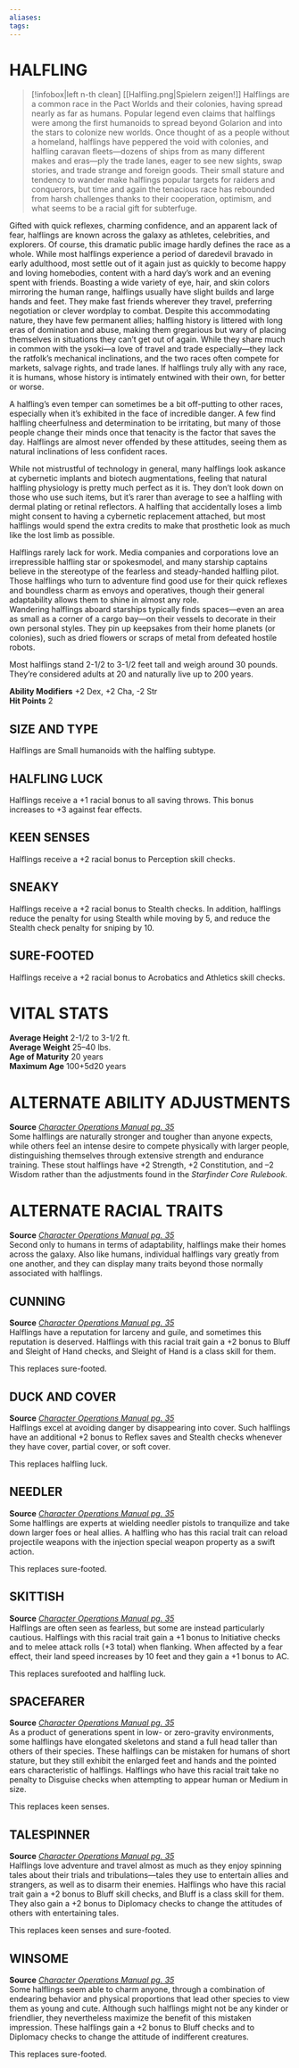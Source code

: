 ```yaml
---
aliases: 
tags: 
---
```

# HALFLING

> [!infobox|left n-th clean]
>  [[Halfling.png|Spielern zeigen!]]
> Halflings are a common race in the Pact Worlds and their colonies, having spread nearly as far as humans. Popular legend even claims that halflings were among the first humanoids to spread beyond Golarion and into the stars to colonize new worlds. Once thought of as a people without a homeland, halflings have peppered the void with colonies, and halfling caravan fleets—dozens of ships from as many different makes and eras—ply the trade lanes, eager to see new sights, swap stories, and trade strange and foreign goods. Their small stature and tendency to wander make halflings popular targets for raiders and conquerors, but time and again the tenacious race has rebounded from harsh challenges thanks to their cooperation, optimism, and what seems to be a racial gift for subterfuge.  
  
Gifted with quick reflexes, charming confidence, and an apparent lack of fear, halflings are known across the galaxy as athletes, celebrities, and explorers. Of course, this dramatic public image hardly defines the race as a whole. While most halflings experience a period of daredevil bravado in early adulthood, most settle out of it again just as quickly to become happy and loving homebodies, content with a hard day’s work and an evening spent with friends. Boasting a wide variety of eye, hair, and skin colors mirroring the human range, halflings usually have slight builds and large hands and feet. They make fast friends wherever they travel, preferring negotiation or clever wordplay to combat. Despite this accommodating nature, they have few permanent allies; halfling history is littered with long eras of domination and abuse, making them gregarious but wary of placing themselves in situations they can’t get out of again. While they share much in common with the ysoki—a love of travel and trade especially—they lack the ratfolk’s mechanical inclinations, and the two races often compete for markets, salvage rights, and trade lanes. If halflings truly ally with any race, it is humans, whose history is intimately entwined with their own, for better or worse.  
  
A halfling’s even temper can sometimes be a bit off-putting to other races, especially when it’s exhibited in the face of incredible danger. A few find halfling cheerfulness and determination to be irritating, but many of those people change their minds once that tenacity is the factor that saves the day. Halflings are almost never offended by these attitudes, seeing them as natural inclinations of less confident races.  
  
While not mistrustful of technology in general, many halflings look askance at cybernetic implants and biotech augmentations, feeling that natural halfling physiology is pretty much perfect as it is. They don’t look down on those who use such items, but it’s rarer than average to see a halfling with dermal plating or retinal reflectors. A halfling that accidentally loses a limb might consent to having a cybernetic replacement attached, but most halflings would spend the extra credits to make that prosthetic look as much like the lost limb as possible.  
  
Halflings rarely lack for work. Media companies and corporations love an irrepressible halfling star or spokesmodel, and many starship captains believe in the stereotype of the fearless and steady-handed halfling pilot. Those halflings who turn to adventure find good use for their quick reflexes and boundless charm as envoys and operatives, though their general adaptability allows them to shine in almost any role.  
Wandering halflings aboard starships typically finds spaces—even an area as small as a corner of a cargo bay—on their vessels to decorate in their own personal styles. They pin up keepsakes from their home planets (or colonies), such as dried flowers or scraps of metal from defeated hostile robots.  
  
Most halflings stand 2-1/2 to 3-1/2 feet tall and weigh around 30 pounds. They’re considered adults at 20 and naturally live up to 200 years.  
  
**Ability Modifiers** +2 Dex, +2 Cha, -2 Str  
**Hit Points** 2

## SIZE AND TYPE

Halflings are Small humanoids with the halfling subtype.  

## HALFLING LUCK

Halflings receive a +1 racial bonus to all saving throws. This bonus increases to +3 against fear effects.  

## KEEN SENSES

Halflings receive a +2 racial bonus to Perception skill checks.  

## SNEAKY

Halflings receive a +2 racial bonus to Stealth checks. In addition, halflings reduce the penalty for using Stealth while moving by 5, and reduce the Stealth check penalty for sniping by 10.  

## SURE-FOOTED

Halflings receive a +2 racial bonus to Acrobatics and Athletics skill checks.

# VITAL STATS

**Average Height** 2-1/2 to 3-1/2 ft.  
**Average Weight** 25–40 lbs.  
**Age of Maturity** 20 years  
**Maximum Age** 100+5d20 years

# ALTERNATE ABILITY ADJUSTMENTS

**Source** [_Character Operations Manual pg. 35_](https://paizo.com/products/btq01yef?Starfinder-Character-Operations-Manual)  
Some halflings are naturally stronger and tougher than anyone expects, while others feel an intense desire to compete physically with larger people, distinguishing themselves through extensive strength and endurance training. These stout halflings have +2 Strength, +2 Constitution, and –2 Wisdom rather than the adjustments found in the _Starfinder Core Rulebook_.

# ALTERNATE RACIAL TRAITS

**Source** [_Character Operations Manual pg. 35_](https://paizo.com/products/btq01yef?Starfinder-Character-Operations-Manual)  
Second only to humans in terms of adaptability, halflings make their homes across the galaxy. Also like humans, individual halflings vary greatly from one another, and they can display many traits beyond those normally associated with halflings.

## CUNNING

**Source** [_Character Operations Manual pg. 35_](https://paizo.com/products/btq01yef?Starfinder-Character-Operations-Manual)  
Halflings have a reputation for larceny and guile, and sometimes this reputation is deserved. Halflings with this racial trait gain a +2 bonus to Bluff and Sleight of Hand checks, and Sleight of Hand is a class skill for them.  
  
This replaces sure-footed.

## DUCK AND COVER

**Source** [_Character Operations Manual pg. 35_](https://paizo.com/products/btq01yef?Starfinder-Character-Operations-Manual)  
Halflings excel at avoiding danger by disappearing into cover. Such halflings have an additional +2 bonus to Reflex saves and Stealth checks whenever they have cover, partial cover, or soft cover.  
  
This replaces halfling luck.

## NEEDLER

**Source** [_Character Operations Manual pg. 35_](https://paizo.com/products/btq01yef?Starfinder-Character-Operations-Manual)  
Some halflings are experts at wielding needler pistols to tranquilize and take down larger foes or heal allies. A halfling who has this racial trait can reload projectile weapons with the injection special weapon property as a swift action.  
  
This replaces sure-footed.

## SKITTISH

**Source** [_Character Operations Manual pg. 35_](https://paizo.com/products/btq01yef?Starfinder-Character-Operations-Manual)  
Halflings are often seen as fearless, but some are instead particularly cautious. Halflings with this racial trait gain a +1 bonus to Initiative checks and to melee attack rolls (+3 total) when flanking. When affected by a fear effect, their land speed increases by 10 feet and they gain a +1 bonus to AC.  
  
This replaces surefooted and halfling luck.

## SPACEFARER

**Source** [_Character Operations Manual pg. 35_](https://paizo.com/products/btq01yef?Starfinder-Character-Operations-Manual)  
As a product of generations spent in low- or zero-gravity environments, some halflings have elongated skeletons and stand a full head taller than others of their species. These halflings can be mistaken for humans of short stature, but they still exhibit the enlarged feet and hands and the pointed ears characteristic of halflings. Halflings who have this racial trait take no penalty to Disguise checks when attempting to appear human or Medium in size.  
  
This replaces keen senses.

## TALESPINNER

**Source** [_Character Operations Manual pg. 35_](https://paizo.com/products/btq01yef?Starfinder-Character-Operations-Manual)  
Halflings love adventure and travel almost as much as they enjoy spinning tales about their trials and tribulations—tales they use to entertain allies and strangers, as well as to disarm their enemies. Halflings who have this racial trait gain a +2 bonus to Bluff skill checks, and Bluff is a class skill for them. They also gain a +2 bonus to Diplomacy checks to change the attitudes of others with entertaining tales.  
  
This replaces keen senses and sure-footed.

## WINSOME

**Source** [_Character Operations Manual pg. 35_](https://paizo.com/products/btq01yef?Starfinder-Character-Operations-Manual)  
Some halflings seem able to charm anyone, through a combination of endearing behavior and physical proportions that lead other species to view them as young and cute. Although such halflings might not be any kinder or friendlier, they nevertheless maximize the benefit of this mistaken impression. These halflings gain a +2 bonus to Bluff checks and to Diplomacy checks to change the attitude of indifferent creatures.  
  
This replaces sure-footed.
